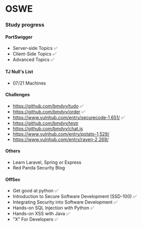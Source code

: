 # OSWE

### Study progress

#### PortSwigger
* Server-side Topics ✅  
* Client-Side Topics ✅  
* Advanced Topics ✅

#### TJ Null's List
* 07/21 Machines

#### Challenges
* https://github.com/bmdyy/tudo ✅
* https://github.com/bmdyy/order ✅
* https://www.vulnhub.com/entry/securecode-1,651/ ✅
* https://github.com/bmdyy/testr
* https://github.com/bmdyy/chat.js
* https://www.vulnhub.com/entry/potato-1,529/
* https://www.vulnhub.com/entry/raven-2,269/

#### Others
* Learn Laravel, Spring or Express
* Red Panda Security Blog

#### OffSec
* Get good at python ✅
* Introduction to Secure Software Development (SSD-100) ✅
* Integrating Security into Software Development ✅
* Hands-on SQL Injection with Python ✅
* Hands-on XSS with Java ✅
* "X" For Developers ✅
